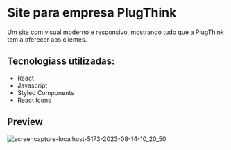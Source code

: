 # Site para empresa PlugThink

Um site com visual moderno e responsivo, mostrando tudo que a PlugThink tem a oferecer aos clientes.

## Tecnologiass utilizadas:

- React
- Javascript
- Styled Components
- React Icons

## Preview

![screencapture-localhost-5173-2023-08-14-10_20_50](https://github.com/013Edu/plug-think/assets/91925011/31f25a4c-e35f-416e-b4f2-d409a636a5b5)
